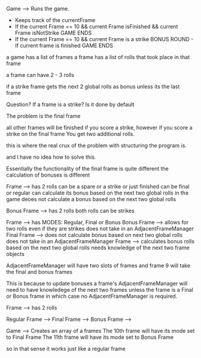 Game -->
Runs the game.
- Keeps track of the currentFrame
- If the current Frame == 10 && current Frame isFinished && current Frame isNotStrike
      GAME ENDS
- If the current Frame == 10 && current Frame is a strike
      BONUS ROUND
      - If current frame is finished
            GAME ENDS


a game has a list of frames
a frame has a list of rolls that took place in that frame

a frame can have 2 - 3 rolls

if a strike frame gets the next 2 global rolls as bonus unless its the last frame

Question?
If a frame is a strike? Is it done by default

The problem is the final frame

all other frames will be finished if you score a strike, however if you score a strike on the final frame
You get two additional rolls.

this is where the real crux of the problem with structuring the program is.

and I have no idea how to solve this.

Essentially the functionality of the final frame is quite different the calculation of bonuses is different

Frame -->
has 2 rolls
can be a spare or a strike or just finished
can be final or regular
can calculate its bonus based on the next two global rolls in the game
deoes not calculate a bonus based on the next two global rolls

Bonus Frame -->
has 2 rolls
both rolls can be strikes

Frame -->
has MODES: Regular, Final or Bonus
Bonus Frame --> allows for two rolls even if they are strikes
                does not take in an AdjacentFrameManager
Final Frame --> does not calculate bonus based on next two global rolls
                does not take in an AdjacentFrameManager
Frame --> calculates bonus rolls based on the next two global rolls
          needs knowledge of the next two frame objects

AdjacentFrameManager will have two slots of frames and frame 9 will take the final and bonus frames

This is because to update bonuses a frame's AdjacentFrameManager will need to have knowledege of the next two frames
unless the frame is a Final or Bonus frame in which case no AdjacentFrameManager is required.

Frame -->
has 2 rolls


Regular Frame -->
Final Frame -->
Bonus Frame -->

Game -->
Creates an array of a frames
The 10th frame will have its mode set to Final Frame
The 11th frame will have its mode set to Bonus Frame




so in that sense it works just like a regular frame
